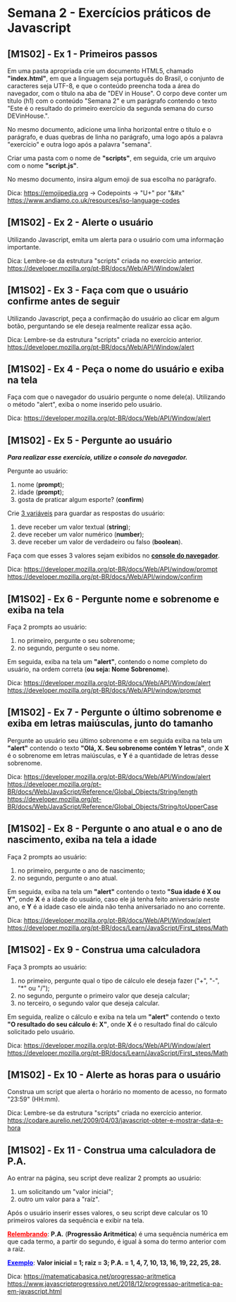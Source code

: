 # Semana 2 - Exercícios práticos de Javascript

## [M1S02] - Ex 1 - Primeiros passos

Em uma pasta apropriada crie um documento HTML5, chamado **"index.html"**, em que a linguagem seja português do Brasil, o conjunto de caracteres seja UTF-8, e que o conteúdo preencha toda a área do navegador, com o título na aba de "DEV in House". O corpo deve conter um título (h1) com o conteúdo "Semana 2" e um parágrafo contendo o texto "Este é o resultado do primeiro exercício da segunda semana do curso DEVinHouse.".

No mesmo documento, adicione uma linha horizontal entre o título e o parágrafo, e duas quebras de linha no parágrafo, uma logo após a palavra "exercício" e outra logo após a palavra "semana".

Criar uma pasta com o nome de **"scripts"**, em seguida, crie um arquivo com o nome **"script.js"**.

No mesmo documento, insira algum emoji de sua escolha no parágrafo.

Dica: https://emojipedia.org -> Codepoints -> "U+" por "&#x"  
https://www.andiamo.co.uk/resources/iso-language-codes

## [M1S02] - Ex 2 - Alerte o usuário

Utilizando Javascript, emita um alerta para o usuário com uma informação importante.

Dica: Lembre-se da estrutura "scripts" criada no exercício anterior.  
https://developer.mozilla.org/pt-BR/docs/Web/API/Window/alert

## [M1S02] - Ex 3 - Faça com que o usuário confirme antes de seguir

Utilizando Javascript, peça a confirmação do usuário ao clicar em algum botão, perguntando se ele deseja realmente realizar essa ação.

Dica: Lembre-se da estrutura "scripts" criada no exercício anterior.  
https://developer.mozilla.org/pt-BR/docs/Web/API/Window/alert

## [M1S02] - Ex 4 - Peça o nome do usuário e exiba na tela

Faça com que o navegador do usuário pergunte o nome dele(a). Utilizando o método "alert", exiba o nome inserido pelo usuário.

Dica: https://developer.mozilla.org/pt-BR/docs/Web/API/Window/alert

## [M1S02] - Ex 5 - Pergunte ao usuário

**_Para realizar esse exercício, utilize o console do navegador._**

Pergunte ao usuário:

1. nome (**prompt**);
2. idade (**prompt**);
3. gosta de praticar algum esporte? (**confirm**)

Crie <ins>3 variáveis</ins> para guardar as respostas do usuário:

1. deve receber um valor textual (**string**);
2. deve receber um valor numérico (**number**);
3. deve receber um valor de verdadeiro ou falso (**boolean**).

Faça com que esses 3 valores sejam exibidos no <ins>**console do navegador**</ins>.

Dica: https://developer.mozilla.org/pt-BR/docs/Web/API/window/prompt  
https://developer.mozilla.org/pt-BR/docs/Web/API/window/confirm

## [M1S02] - Ex 6 - Pergunte nome e sobrenome e exiba na tela

Faça 2 prompts ao usuário:

1. no primeiro, pergunte o seu sobrenome;
2. no segundo, pergunte o seu nome.

Em seguida, exiba na tela um **"alert"**, contendo o nome completo do usuário, na ordem correta (**ou seja: Nome Sobrenome**).

Dica: https://developer.mozilla.org/pt-BR/docs/Web/API/Window/alert  
https://developer.mozilla.org/pt-BR/docs/Web/API/window/prompt

## [M1S02] - Ex 7 - Pergunte o último sobrenome e exiba em letras maiúsculas, junto do tamanho

Pergunte ao usuário seu último sobrenome e em seguida exiba na tela um **"alert"** contendo o texto **"Olá, X. Seu sobrenome contém Y letras"**, onde **X** é o sobrenome em letras maiúsculas, e **Y** é a quantidade de letras desse sobrenome.

Dica: https://developer.mozilla.org/pt-BR/docs/Web/API/Window/alert  
https://developer.mozilla.org/pt-BR/docs/Web/JavaScript/Reference/Global_Objects/String/length  
https://developer.mozilla.org/pt-BR/docs/Web/JavaScript/Reference/Global_Objects/String/toUpperCase

## [M1S02] - Ex 8 - Pergunte o ano atual e o ano de nascimento, exiba na tela a idade

Faça 2 prompts ao usuário:

1. no primeiro, pergunte o ano de nascimento;
2. no segundo, pergunte o ano atual.

Em seguida, exiba na tela um **"alert"** contendo o texto **"Sua idade é X ou Y"**, onde **X** é a idade do usuário, caso ele já tenha feito aniversário neste ano, e **Y** é a idade caso ele ainda não tenha aniversariado no ano corrente.

Dica: https://developer.mozilla.org/pt-BR/docs/Web/API/Window/alert  
https://developer.mozilla.org/pt-BR/docs/Learn/JavaScript/First_steps/Math

## [M1S02] - Ex 9 - Construa uma calculadora

Faça 3 prompts ao usuário:

1. no primeiro, pergunte qual o tipo de cálculo ele deseja fazer ("+", "-", "\*" ou "/");
2. no segundo, pergunte o primeiro valor que deseja calcular;
3. no terceiro, o segundo valor que deseja calcular.

Em seguida, realize o cálculo e exiba na tela um **"alert"** contendo o texto **"O resultado do seu cálculo é: X"**, onde **X** é o resultado final do cálculo solicitado pelo usuário.

Dica: https://developer.mozilla.org/pt-BR/docs/Web/API/Window/alert  
https://developer.mozilla.org/pt-BR/docs/Learn/JavaScript/First_steps/Math

## [M1S02] - Ex 10 - Alerte as horas para o usuário

Construa um script que alerta o horário no momento de acesso, no formato "23:59" (HH:mm).

Dica: Lembre-se da estrutura "scripts" criada no exercício anterior.  
https://codare.aurelio.net/2009/04/03/javascript-obter-e-mostrar-data-e-hora

## [M1S02] - Ex 11 - Construa uma calculadora de P.A.

Ao entrar na página, seu script deve realizar 2 prompts ao usuário:

1. um solicitando um "valor inicial";
2. outro um valor para a "raíz".

Após o usuário inserir esses valores, o seu script deve calcular os 10 primeiros valores da sequência e exibir na tela.

**<ins style="color:red">Relembrando</ins>**: **P.A.** (**Progressão Aritmética**) é uma sequência numérica em que cada termo, a partir do segundo, é igual à soma do termo anterior com a raiz.

**<ins style="color:blue">Exemplo</ins>**: **Valor inicial = 1; raiz = 3; P.A. = 1, 4, 7, 10, 13, 16, 19, 22, 25, 28.**

Dica: https://matematicabasica.net/progressao-aritmetica  
https://www.javascriptprogressivo.net/2018/12/progressao-aritmetica-pa-em-javascript.html
